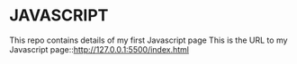 # JAVASCRIPT
This repo contains details of my first Javascript page
This is the URL to my Javascript page::http://127.0.0.1:5500/index.html
